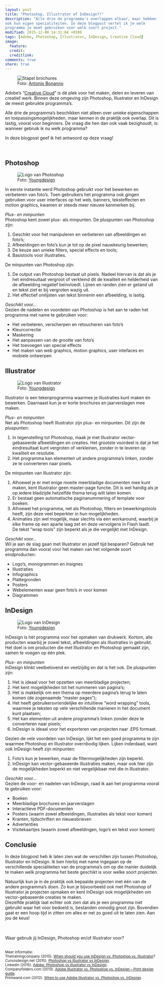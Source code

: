 ```yaml
---
layout: post
title: "Photoshop, Illustrator of InDesign?!"
description: "Alle drie de programma's overlappen elkaar, maar hebben
ook hun eigen specialiteiten. In deze blogpost vertel ik je welk
programma je moet gebruiken voor welk soort project." 
modified: 2015-12-06 14:31:04 +0100
tags: [Adobe, Photoshop, Illustrator, InDesign, Creative Cloud]
image:
  feature: 
  credit: 
  creditlink: 
comments: true
share: true
---
```


<figure>
<img src="/images/brochures.jpg" alt="Stapel brochures">
<figcaption>Foto: <a href="http://bit.ly/1XMp7Xx">Antonio Bonanno
</a></figcaption>
</figure>

Adobe’s “<a href="http://www.adobe.com/nl/creativecloud.html ">Creative Cloud</a>” is dé plek voor het maken, delen en leveren van creatief werk. Binnen deze omgeving zijn Photoshop, Illustrator en InDesign de meest gebruikte programma’s. 

Alle drie de programma’s beschikken niet alleen over unieke eigenschappen en toepassingsmogelijkheden, maar kennen in de praktijk ook overlap. Dit is lastig, vooral voor beginners. De vraag die hen dan ook vaak bezighoudt, is: wanneer gebruik ik nu welk programma? 

In deze blogpost geef ik het antwoord op deze vraag!

<br>
<h2>Photoshop</h2>

<figure class="floatright">
<img src="/images/photoshop-logo.jpg" alt="Logo van Photoshop">
<figcaption>Foto: <a href="http://bit.ly/1XMFMdk">Youngdesign
</a></figcaption>
</figure>

In eerste instantie werd Photoshop gebruikt voor het bewerken en verbeteren van foto’s. Toen gebruikers het programma ook gingen gebruiken voor user interfaces op het web, banners, teksteffecten en motion graphics, kwamen er steeds meer nieuwe kenmerken bij. 

<em>Plus- en minpunten</em><br>
Photoshop kent zowel plus- als minpunten. De pluspunten van Photoshop zijn:

<ol>
<li>Geschikt voor het manipuleren en verbeteren van afbeeldingen en foto’s;</li>
<li>Afbeeldingen en foto’s kun je tot op de pixel nauwkeurig bewerken;</li>
<li>De keuze aan unieke filters, special effects en tools;</li>
<li>Basistools voor illustraties.</li>
</ol>

De minpunten van Photoshop zijn:
<ol>
<li>De output van Photoshop bestaat uit pixels. Nadeel hiervan is dat als je het eindresultaat vergroot of verkleind dit de kwaliteit en helderheid van de afbeelding negatief beïnvloedt. Lijnen en randen zien er getand uit en tekst ziet er bij vergroten wazig uit.</li>
<li>Het effectief omlijsten van tekst binnenin een afbeelding, is
lastig.</li>
</ol>

<em>Geschikt voor...</em><br>
Gezien de nadelen en voordelen van Photoshop is het aan te raden het programma met name te gebruiken voor:
<ul>
<li>Het verbeteren, verscherpen en retoucheren van foto’s</li>
<li>Kleurcorrectie</li>
<li>Maskering</li>
<li>Het aanpassen van de grootte van foto’s</li>
<li>Het toevoegen van special effects</li>
<li>Het maken van web graphics, motion graphics, user intefaces en mobiele ontwerpen</li>
</ul>

<h2>Illustrator</h2>

<figure class="floatright">
<img src="/images/illustrator-logo.jpg" alt="Logo van Illustrator">
<figcaption>Foto: <a href="http://bit.ly/1XTo4j8">Youngdesign
</a></figcaption>
</figure>

Illustrator is een tekenprogramma waarmee je illustraties kunt maken én bewerken. Daarnaast kun je er korte brochures en jaarverslagen mee maken.

<em>Plus- en minpunten</em><br>
Net als Photoshop heeft Illustrator zijn plus- en minpunten. Dit zijn de pluspunten:
<ol>
<li>In tegenstelling tot Photoshop, maak je met Illustrator vector-gebaseerde afbeeldingen en creaties. Het grootste voordeel is dat je het eindresultaat kunt vergroten of verkleinen, zonder in te leveren op kwaliteit en resolutie.</li>
<li>Het programma kan elementen uit andere programma’s linken, zonder ze te converteren naar pixels.</li>
</ol>

De minpunten van Illustrator zijn:
<ol>
<li>Alhoewel je er met enige moeite meerbladige documenten mee kunt
maken, kent Illustrator geen master-page functie. Dit is wel handig
als je op iedere bladzijde hetzelfde thema terug wilt laten komen.</li>
<li>Er bestaat geen automatische paginanummering of template voor boeken.</li>
<li>Alhoewel het programma, net als Photoshop, filters en bewerkingstools heeft, zijn deze veel beperkter in hun mogelijkheden.</li>
<li>Animaties zijn wel mogelijk, maar slechts via een workaround,
waarbij je elke frame op een aparte laag zet en deze vervolgens in
Flash laadt.</li>
</li>De tekst “wrap tools” zijn beperkt als je die vergelijkt met InDesign.</li>
</ol>

<em>Geschikt voor…</em><br>
Wil je aan de slag gaan met Illustrator en jezelf tijd besparen? Gebruik het programma dan vooral voor het maken van het volgende soort eindproducten:
<ul>
<li>Logo’s, monogrammen en insignes</li>
<li>Illustraties</li>
<li>Infographics</li>
<li>Plattegronden</li>
<li>Posters</li>
<li>Webelementen waar geen foto’s in voor komen</li>
<li>Diagrammen</li>
</ul>


<h2>InDesign</h2>

<figure class="floatright">
<img src="/images/indesign-logo.jpg" alt="Logo van InDesign">
<figcaption>Foto: <a href="http://bit.ly/1N51b9C">Youngdesign
</a></figcaption>
</figure>

InDesign is hèt programma voor het opmaken van drukwerk. Kortom,
alle producten waarbij je zowel tekst, afbeeldingen als illustraties
in gebruikt. Het doel is om producten die met Illustrator en Photoshop
gemaakt zijn, samen te voegen op één plek.

<em>Plus- en minpunten</em><br>
InDesign klinkt veelbelovend en veelzijdig en dat is het ook. De pluspunten zijn:

<ol>
<li>Het is ideaal voor het opzetten van meerbladige projecten;</li>
<li>Het kent mogelijkheden tot het nummeren van pagina’s;</li>
<li>Het is makkelijk om een thema op meerdere pagina’s terug te laten komen (de zogenaamde “master pages”);</li>
<li>Het heeft gebruikersvriendelijke en intuïtieve “word wrapping” tools, waarmee je teksten op vele verschillende manieren in het document kunt plaatsen;</li>
<li>Het kan elementen uit andere programma’s linken zonder deze te converteren naar pixels;</li>
<li>InDesign is ideaal voor het exporteren van projecten naar .EPS formaat.</li>
</ol>

Gezien de vele voordelen van InDesign, lijkt het een goed programma te zijn waarmee Photoshop en Illustrator overnbodig lijken. Lijken inderdaad, want ook InDesign heeft zijn minpunten:

<ol>
<li>Foto’s kun je bewerken, maar de filtermogelijkheden zijn beperkt.</li>
<li>InDesign kan vector-gebaseerde illustraties maken, maar ook hier zijn de mogelijkheden beperkt en niet vergelijkbaar met die in Illustrator.</li>
</ol>

<em>Geschikt voor…</em><br>
Gezien de voor- en nadelen van InDesign, raad ik aan het programma vooral te gebruiken voor:
<ul>
<li>Boeken</li>
<li>Meerbladige brochures en jaarverslagen</li>
<li>Interactieve PDF-documenten</li>
<li>Posters (waarin zowel afbeeldingen, illustraties als tekst voor komen)</li>
<li>Kranten, tijdschriften en nieuwsbrieven</li>
<li>Advertenties</li>
<li>Visitekaartjes (waarin zowel afbeeldingen, logo’s en tekst voor komen)</li>
</ul>


<h2>Conclusie</h2>
In deze blogpost heb ik laten zien wat de verschillen zijn tussen Photoshop, Illustrator en InDesign. Ik ben hierbij met name ingegaan op de verschillende specialiteiten van de programma’s om op die manier duidelijk te maken welk programma het beste geschikt is voor welke soort projecten. 

Natuurlijk kun je in de praktijk ook bepaalde projecten met één van de andere programma’s doen. Zo kun je bijvoorbeeld ook met Photoshop of Illustrator je projecten opmaken en kent InDesign ook mogelijkheden om vector-gebaseerde creaties te maken.<br>
Diezelfde praktijk laat echter ook zien dat als je een programma niet gebruikt waar het voor bedoeld is, bestanden onnodig groot zijn. Bovendien gaat er een hoop tijd in zitten om alles er net zo goed uit te laten zien. Aan jou de keus!

<br><br>
Waar gebruik jij InDesign, Photoshop en/of Illustrator voor?
<br><br>

<small>Meer informatie:<br>
Thetrainingcompany (2015). <a href="http://www.thetrainingcompany.ca/blog/indesign-vs-photoshop-vs-illustrator-toronto-graphic-design/">When should you use InDesign vs. Photoshop vs. Illustrator</a>?<br>
Cursosdesign.net (2015). <a href="http://cursosdesign.net/photoshop-vs-illustrator-vs-indesign-infographic/">Photoshop vs Illustrator vs InDesign</a>.<br>
LinkedIn (2015). <a href="https://www.linkedin.com/pulse/adobe-photoshop-vs-illustrator-indesign-jamie-l-wimberly">Adobe: Photoshop vs Illustrator vs InDesign</a>.<br> 
Companyfolders.com (2013). <a
href="http://www.companyfolders.com/blog/adobe-illustrator-vs-photoshop-vs-indesign-print-design-guide">Adobe
Illustrator vs. Photoshop vs. InDesign – Print design guide</a>.<br>
Printwand.com (2012). <a href="http://www.printwand.com/blog/when-to-use-adobe-illustrator-vs-photoshop-vs-indesign#sthash.tbd6n0xU.dpuf">When to use Adobe Illustrator vs. Photoshop vs. InDesign</a>.
</small>
